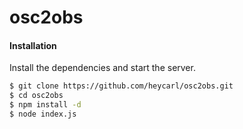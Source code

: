 # osc2obs
#### Installation
Install the dependencies and start the server.

```sh
$ git clone https://github.com/heycarl/osc2obs.git
$ cd osc2obs
$ npm install -d
$ node index.js
```